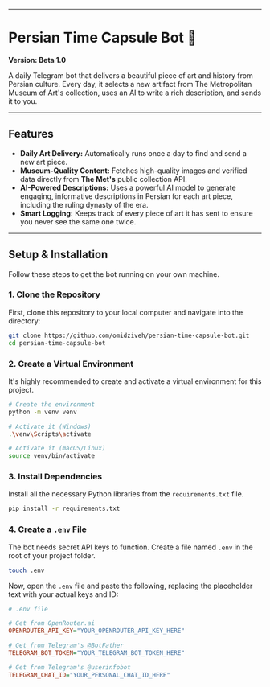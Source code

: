 
-----

# Persian Time Capsule Bot 📜

**Version: Beta 1.0**

A daily Telegram bot that delivers a beautiful piece of art and history from Persian culture. Every day, it selects a new artifact from The Metropolitan Museum of Art's collection, uses an AI to write a rich description, and sends it to you.

-----

## Features

  * **Daily Art Delivery:** Automatically runs once a day to find and send a new art piece.
  * **Museum-Quality Content:** Fetches high-quality images and verified data directly from **The Met's** public collection API.
  * **AI-Powered Descriptions:** Uses a powerful AI model to generate engaging, informative descriptions in Persian for each art piece, including the ruling dynasty of the era.
  * **Smart Logging:** Keeps track of every piece of art it has sent to ensure you never see the same one twice.

-----

## Setup & Installation

Follow these steps to get the bot running on your own machine.

### 1\. Clone the Repository

First, clone this repository to your local computer and navigate into the directory:

```bash
git clone https://github.com/omidziveh/persian-time-capsule-bot.git
cd persian-time-capsule-bot
```

### 2\. Create a Virtual Environment

It's highly recommended to create and activate a virtual environment for this project.

```bash
# Create the environment
python -m venv venv

# Activate it (Windows)
.\venv\Scripts\activate

# Activate it (macOS/Linux)
source venv/bin/activate
```

### 3\. Install Dependencies

Install all the necessary Python libraries from the `requirements.txt` file.

```bash
pip install -r requirements.txt
```

### 4\. Create a `.env` File

The bot needs secret API keys to function. Create a file named `.env` in the root of your project folder.

```bash
touch .env
```

Now, open the `.env` file and paste the following, replacing the placeholder text with your actual keys and ID:

```ini
# .env file

# Get from OpenRouter.ai
OPENROUTER_API_KEY="YOUR_OPENROUTER_API_KEY_HERE"

# Get from Telegram's @BotFather
TELEGRAM_BOT_TOKEN="YOUR_TELEGRAM_BOT_TOKEN_HERE"

# Get from Telegram's @userinfobot
TELEGRAM_CHAT_ID="YOUR_PERSONAL_CHAT_ID_HERE"
```